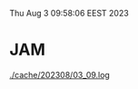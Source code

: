 Thu Aug  3 09:58:06 EEST 2023
# JAM
<a href='./cache/202308/03_09.log'>./cache/202308/03_09.log</a>
